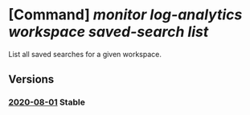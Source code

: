 # [Command] _monitor log-analytics workspace saved-search list_

List all saved searches for a given workspace.

## Versions

### [2020-08-01](/Resources/mgmt-plane/L3N1YnNjcmlwdGlvbnMve30vcmVzb3VyY2Vncm91cHMve30vcHJvdmlkZXJzL21pY3Jvc29mdC5vcGVyYXRpb25hbGluc2lnaHRzL3dvcmtzcGFjZXMve30vc2F2ZWRzZWFyY2hlcw==/2020-08-01.xml) **Stable**

<!-- mgmt-plane /subscriptions/{}/resourcegroups/{}/providers/microsoft.operationalinsights/workspaces/{}/savedsearches 2020-08-01 -->
